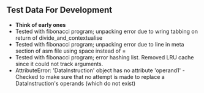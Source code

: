 ## Test Data For Development
* **Think of early ones**
* Tested with fibonacci program; unpacking error due to wring tabbing on return of divide_and_contextualise
* Tested with fibonacci program; unpacking error due to line in meta section of asm file using space instead of =
* Tested with fibonacci program; error hashing list. Removed LRU cache since it could not track arguments.
* AttributeError: 'DataInstruction' object has no attribute 'operand1' - Checked to make sure that no attempt is made
    to replace a DataInstruction's operands (which do not exist)